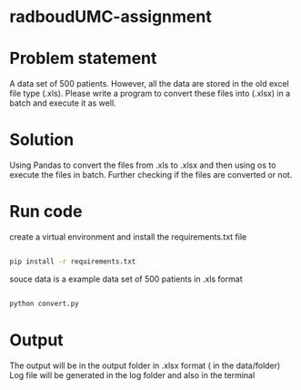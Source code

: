 # radboudUMC-assignment


# Problem statement

 A data set of 500 patients. However, all the data are stored in the old excel file type (.xls).
 Please write a program to convert these files into (.xlsx) in a batch and execute it as well.

# Solution
 
Using Pandas to convert the files from .xls to .xlsx and then using os to execute the files in batch.
Further checking if the files are converted or not.


# Run code 

create a virtual environment and install the requirements.txt file

```bash

pip install -r requirements.txt

```
souce data is a example data set of 500 patients in .xls format

```bash

python convert.py

```

# Output

The output will be in the output folder in .xlsx format ( in the data/folder)
Log file will be generated in the log folder and also in the terminal   



 
